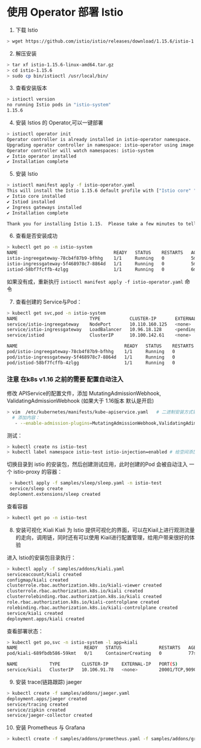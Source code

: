 # 使用 Operator 部署 Istio

1. 下载 Istio

```sh
> wget https://github.com/istio/istio/releases/download/1.15.6/istio-1.15.6-linux-amd64.tar.gz
```
2. 解压安装

```sh
> tar xf istio-1.15.6-linux-amd64.tar.gz
> cd istio-1.15.6
> sudo cp bin/istioctl /usr/local/bin/
```
3. 查看安装版本

```sh
> istioctl version
no running Istio pods in "istio-system"
1.15.6
```
4. 安装 Istios 的 Operator,可以一键部署

```sh
> istioctl operator init
Operator controller is already installed in istio-operator namespace.
Upgrading operator controller in namespace: istio-operator using image: docker.io/istio/operator:1.15.6
Operator controller will watch namespaces: istio-system
✔ Istio operator installed
✔ Installation complete
```
5. 安装 Istio
```sh
> istioctl manifest apply -f istio-operator.yaml
This will install the Istio 1.15.6 default profile with ["Istio core" "Istiod" "Ingress gateways"] components into the cluster. Proceed? (y/N) y
✔ Istio core installed
✔ Istiod installed
✔ Ingress gateways installed
✔ Installation complete                                                                                                                                       Making this installation the default for injection and validation.

Thank you for installing Istio 1.15.  Please take a few minutes to tell us about your install/upgrade experience!  https://forms.gle/SWHFBmwJspusK1hv6
```
6. 查看是否安装成功
```sh
> kubectl get po -n istio-system
NAME                                    READY   STATUS    RESTARTS   AGE
istio-ingreegateway-78cb4f87b9-bfhhg    1/1     Running   0          5m4s
istio-ingressgateway-5f468978c7-8864d   1/1     Running   0          5m4s
istiod-58bf7fcffb-4zlgg                 1/1     Running   0          6m58s
```
如果没有成，重新执行 `istioctl manifest apply -f istio-operator.yaml` 命令

7. 查看创建的 Service与Pod：
```sh
> kubectl get svc,pod -n istio-system
NAME                           TYPE           CLUSTER-IP       EXTERNAL-IP   PORT(S)                                      AGE
service/istio-ingreegateway    NodePort       10.110.160.125   <none>        15020:30520/TCP,80:30080/TCP,443:30443/TCP   7m41s
service/istio-ingressgateway   LoadBalancer   10.96.18.128     <pending>     15021:32445/TCP,80:31488/TCP,443:32230/TCP   7m41s
service/istiod                 ClusterIP      10.100.142.61    <none>        15010/TCP,15012/TCP,443/TCP,15014/TCP        9m35s

NAME                                        READY   STATUS    RESTARTS   AGE
pod/istio-ingreegateway-78cb4f87b9-bfhhg    1/1     Running   0          7m41s
pod/istio-ingressgateway-5f468978c7-8864d   1/1     Running   0          7m41s
pod/istiod-58bf7fcffb-4zlgg                 1/1     Running   0          9m35s
```

### 注意 在k8s v1.16 之前的需要 配置自动注入
修改 APIService的配置文件，添加 MutatingAdmissionWebhook, ValidatingAdmissionWebhook (如果大于 1.16版本 默认是开启)
```sh
> vim  /etc/kubernetes/manifests/kube-apiservice.yaml   # 二进制安装方式需要找 APIService 的Service 文件
  # 添加内容：
   - --enable-admission-plugins=MutatingAdmissionWebhook,ValidatingAdimssionWebhook # 其他的不变，只需添加这个两个配置即可
```
测试：
```sh
> kubectl create ns istio-test
> kubectl label namespace istio-test istio-injection=enabled # 给空间添加标签
```
 切换目录到 istio 的安装包，然后创建测试应用，此时创建的Pod 会被自动注入 一个 istio-proxy 的容器：
```sh
 > kubectl apply -f samples/sleep/sleep.yaml -n istio-test
 service/sleep create
 deploment.extensions/sleep created
```
查看容器
```sh
> kubectl get po -n istio-test
```

8. 安装可视化 Kiali
Kiali 为 Istio 提供可视化的界面，可以在Kiail上进行观测流量的走向，调用链，同时还有可以使用 Kiail进行配置管理，给用户带来很好的体验  

进入 Istio的安装包目录执行：
```sh
> kubectl apply -f samples/addons/kiali.yaml
serviceaccount/kiali created
configmap/kiali created
clusterrole.rbac.authorization.k8s.io/kiali-viewer created
clusterrole.rbac.authorization.k8s.io/kiali created
clusterrolebinding.rbac.authorization.k8s.io/kiali created
role.rbac.authorization.k8s.io/kiali-controlplane created
rolebinding.rbac.authorization.k8s.io/kiali-controlplane created
service/kiali created
deployment.apps/kiali created
```
查看部署状态：
```sh
> kubectl get po,svc -n istio-system -l app=kiali
NAME                         READY   STATUS              RESTARTS   AGE
pod/kiali-689fbdb586-59kmt   0/1     ContainerCreating   0          77s

NAME            TYPE        CLUSTER-IP     EXTERNAL-IP   PORT(S)              AGE
service/kiali   ClusterIP   10.106.91.78   <none>        20001/TCP,9090/TCP   77s
```

9. 安装 trace(链路跟踪)  jaeger
```sh
> kubectl create -f samples/addons/jaeger.yaml
deployment.apps/jaeger created
service/tracing created
service/zipkin created
service/jaeger-collector created
```

10. 安装 Prometheus 与 Grafana
```sh
> kubectl create -f samples/addons/prometheus.yaml -f samples/addons/grafana.yaml
```
